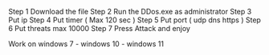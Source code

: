 Step 1 Download the file
Step 2 Run the DDos.exe as administrator
Step 3 Put ip 
Step 4 Put timer ( Max 120 sec )
Step 5 Put port ( udp dns https )
Step 6 Put threats max 10000
Step 7 Press Attack and enjoy
 
Work on windows 7 - windows 10 - windows 11

